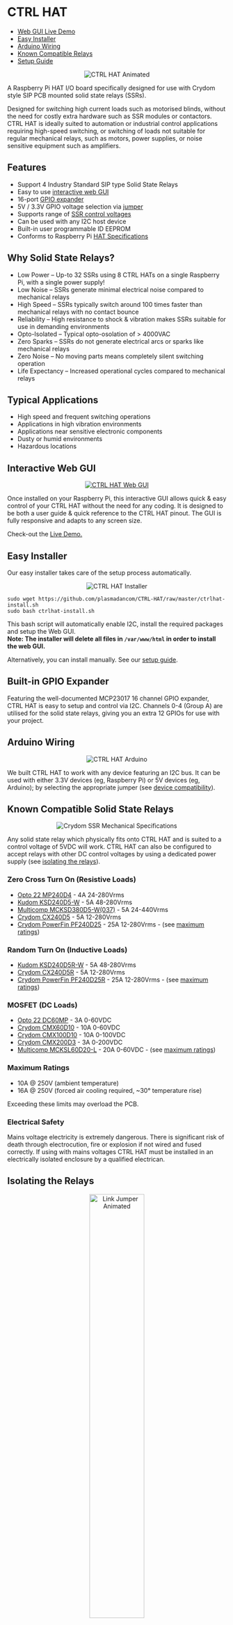 # CTRL HAT

* [Web GUI Live Demo](https://ctrlhat.plasmadan.com)
* [Easy Installer](#easy-installer)
* [Arduino Wiring](#arduino-wiring)
* [Known Compatible Relays](#known-compatible-solid-state-relays)
* [Setup Guide](#setup-guide)

<p align="center">
    <img alt="CTRL HAT Animated" src="/img/ctrl-hat-animated.gif">
</p>

A Raspberry Pi HAT I/O board specifically designed for use with Crydom style SIP PCB mounted solid state relays (SSRs).

Designed for switching high current loads such as motorised blinds, without the need for costly extra hardware such as SSR modules or contactors. CTRL HAT is ideally suited to automation or industrial control applications requiring high-speed switching, or switching of loads not suitable for regular mechanical relays, such as motors, power supplies, or noise sensitive equipment such as amplifiers.

## Features

* Support 4 Industry Standard SIP type Solid State Relays
* Easy to use [interactive web GUI](#interactive-web-gui)
* 16-port [GPIO expander](#built-in-gpio-expander)
* 5V / 3.3V GPIO voltage selection via [jumper](#device-compatibility)
* Supports range of [SSR control voltages](#isolating-the-relays)
* Can be used with any I2C host device
* Built-in user programmable ID EEPROM
* Conforms to Raspberry Pi [HAT Specifications](https://github.com/raspberrypi/hats)

## Why Solid State Relays?

* Low Power – Up-to 32 SSRs using 8 CTRL HATs on a single Raspberry Pi, with a single power supply!
* Low Noise – SSRs generate minimal electrical noise compared to mechanical relays
* High Speed – SSRs typically switch around 100 times faster than mechanical relays with no contact bounce
* Reliability – High resistance to shock & vibration makes SSRs suitable for use in demanding environments
* Opto-Isolated – Typical opto-osolation of > 4000VAC
* Zero Sparks – SSRs do not generate electrical arcs or sparks like mechanical relays
* Zero Noise – No moving parts means completely silent switching operation
* Life Expectancy – Increased operational cycles compared to mechanical relays

## Typical Applications

* High speed and frequent switching operations
* Applications in high vibration environments
* Applications near sensitive electronic components
* Dusty or humid environments
* Hazardous locations

## Interactive Web GUI
<p align="center">
    <a href="https://ctrlhat.plasmadan.com" target="_blank" rel="nofollow">
        <img alt="CTRL HAT Web GUI" src="/img/ctrl-hat-web-gui.gif">
    </a>
</p>

Once installed on your Raspberry Pi, this interactive GUI allows quick &amp; easy control of your CTRL HAT without the need for any coding. It is designed to be both a user guide &amp; quick reference to the CTRL HAT pinout. The GUI is fully responsive and adapts to any screen size.

Check-out the [Live Demo.](https://ctrlhat.plasmadan.com)

## Easy Installer

Our easy installer takes care of the setup process automatically.

<p align="center">
    <img alt="CTRL HAT Installer" src="/img/ctrlhat-install.gif">
</p>

```
sudo wget https://github.com/plasmadancom/CTRL-HAT/raw/master/ctrlhat-install.sh
sudo bash ctrlhat-install.sh
```

This bash script will automatically enable I2C, install the required packages and setup the Web GUI.<br/>**Note: The installer will delete all files in `/var/www/html` in order to install the web GUI.**

Alternatively, you can install manually. See our [setup guide](#setup-guide).

## Built-in GPIO Expander

Featuring the well-documented MCP23017 16 channel GPIO expander, CTRL HAT is easy to setup and control via I2C. Channels 0-4 (Group A) are utilised for the solid state relays, giving you an extra 12 GPIOs for use with your project.

## Arduino Wiring

<p align="center">
    <img alt="CTRL HAT Arduino" src="/img/ctrl-hat-arduino.gif">
</p>

We built CTRL HAT to work with any device featuring an I2C bus. It can be used with either 3.3V devices (eg, Raspberry Pi) or 5V devices (eg, Arduino); by selecting the appropriate jumper (see [device compatibility](#device-compatibility)).

## Known Compatible Solid State Relays
<p align="center">
    <img alt="Crydom SSR Mechanical Specifications" src="/img/crydom-ssr-mechanical-specifications.gif">
</p>

Any solid state relay which physically fits onto CTRL HAT and is suited to a control voltage of 5VDC will work. CTRL HAT can also be configured to accept relays with other DC control voltages by using a dedicated power supply (see [isolating the relays](#isolating-the-relays)).

### Zero Cross Turn On (Resistive Loads)

* [Opto 22 MP240D4](https://uk.farnell.com/opto-22/mp240d4/ssr-4a-240vac/dp/7229082) - 4A 24-280Vrms
* [Kudom KSD240D5-W](https://www.rapidonline.com/kudom-ksd240d5-w-pcb-ssr-4-32vdc-input-48-280vac-5a-load-with-zero-cross-turn-on-60-1575) - 5A 48-280Vrms
* [Multicomp MCKSD380D5-W(037)](https://uk.farnell.com/multicomp/mcksd380d5-w-037/solid-state-relay-4vdc-32vdc-th/dp/2770575) - 5A 24-440Vrms
* [Crydom CX240D5](https://uk.farnell.com/sensata-crydom/cx240d5/ssr-5a-240vac-3-15vdc/dp/1200213) - 5A 12-280Vrms
* [Crydom PowerFin PF240D25](https://uk.farnell.com/crydom/pf240d25/ssr-3-15vdc-12-280vac-25a/dp/1200285) - 25A 12-280Vrms - (see [maximum ratings](#maximum-ratings))

### Random Turn On (Inductive Loads)

* [Kudom KSD240D5R-W](https://www.rapidonline.com/kudom-ksd240d5r-w-pcb-ssr-4-32vdc-input-48-280vac-5a-load-with-random-turn-on-60-1574) - 5A 48-280Vrms
* [Crydom CX240D5R](https://uk.farnell.com/crydom/cx240d5r/ssr-5a-240vac/dp/1613825) - 5A 12-280Vrms
* [Crydom PowerFin PF240D25R](https://uk.farnell.com/crydom/pf240d25r/ssr-25a-240vac/dp/1613907) - 25A 12-280Vrms - (see [maximum ratings](#maximum-ratings))

### MOSFET (DC Loads)

* [Opto 22 DC60MP](https://uk.farnell.com/opto-22/dc60mp/ssr-60vdc-3a/dp/7229124) - 3A 0-60VDC
* [Crydom CMX60D10](https://uk.farnell.com/sensata-crydom/cmx60d10/ssr-10a-60vdc/dp/1200211) - 10A 0-60VDC
* [Crydom CMX100D10](https://uk.farnell.com/sensata-crydom/cmx100d10/ssr-10a-100v-sip/dp/1779773) - 10A 0-100VDC
* [Crydom CMX200D3](https://uk.farnell.com/crydom/cmx200d3/ssr-sip-200vdc-3a-3-10vdc-in/dp/1936439) - 3A 0-200VDC
* [Multicomp MCKSL60D20-L](https://uk.farnell.com/multicomp/mcksl60d20-l/solid-state-relay-3vdc-10vdc-th/dp/2770582) - 20A 0-60VDC - (see [maximum ratings](#maximum-ratings))

### Maximum Ratings

* 10A @ 250V (ambient temperature)
* 16A @ 250V (forced air cooling required, ~30° temperature rise)

Exceeding these limits may overload the PCB.

### Electrical Safety

Mains voltage electricity is extremely dangerous. There is significant risk of death through electrocution, fire or explosion if not wired and fused correctly. If using with mains voltages CTRL HAT must be installed in an electrically isolated enclosure by a qualified electrican.

## Isolating the Relays
<p align="center">
    <img alt="Link Jumper Animated" src="/img/link-jumper-animated.gif" width="50%">
</p>

Removing the LINK jumper from CTRL HAT disconnects 5V power to the solid state relays. This allows you to power the relays independently, but also gives you the option to use solid state relays with other DC control voltages (up to 30V). This opens up a huge range of additional compatible solid state relays for use with your project.

## Back-Powering

Using a decent power supply, such as the official Raspberry Pi adaptor, you can expect to pull around 1.5A from the 5V pins on a Raspberry Pi. You can use up to 8 CTRL HATs with a single Raspberry Pi. That's up to 32 solid state relays, 32 LEDs and 8 GPIO expanders which all need power. It's easy to see how quickly we can go over the limit, especially if the GPIO expanders are used to drive other devices. Back-powering can solve this.

The easiest way to back-power CTRL HAT is using the 5V power pins. However there are some other options.

<p align="center">
    <img alt="Back-Powering with Terminal" src="/img/back-powering-terminal.gif">
</p>

Use one of the 5.08mm pitch terminal blocks in-place of relay channel 3. You must also solder the BACK-PWR jumper on the underside of the board for this to work.

<p align="center">
    <img alt="Back-Powering Supplementary" src="/img/back-powering-supplementary.gif">
</p>

Alternatively, solder directly to the supplementary power-in pads as shown above, but DO NOT solder the BACK-PWR jumper!

## I2C Addressing

| Address | A2 | A1 | A0 |
| :---: | :---: | :---: | :---: |
| 0x20 | | | |
| 0x21 | | | &#x2B1B; |
| 0x22 | | &#x2B1B; | |
| 0x23 | | &#x2B1B; | &#x2B1B; |
| 0x24 | &#x2B1B; | | |
| 0x25 | &#x2B1B; | | &#x2B1B; |
| 0x26 | &#x2B1B; | &#x2B1B; | |
| 0x27 | &#x2B1B; | &#x2B1B; | &#x2B1B; |

## Device Compatibility

CTRL HAT is fully compatible out of the box with most Raspberry Pi models and clones.

| Device Model | Compatibility |
| --- | :---: |
| Raspberry Pi Model A | &#x26A0;&#xFE0F;<br>Requires 26-way adaptor |
| Raspberry Pi Model B | &#x26A0;&#xFE0F;<br>Requires 26-way adaptor |
| Raspberry Pi 1 Model A+ | &#x2714;&#xFE0F; |
| Raspberry Pi 1 Model B | &#x2714;&#xFE0F; |
| Raspberry Pi 1 Model B+ | &#x2714;&#xFE0F; |
| Raspberry Pi 2 Model B | &#x2714;&#xFE0F; |
| Raspberry Pi 3 Model B &amp; 3+ | &#x2714;&#xFE0F; |
| Raspberry Pi 4 | &#x2714;&#xFE0F; |
| Raspberry Pi Zero | &#x2714;&#xFE0F; |
| Asus Tinker Board | &#x2714;&#xFE0F; |
| Orange Pi | &#x2714;&#xFE0F; |
| Odroid | &#x2714;&#xFE0F; |

<p align="center">
    <img alt="GPIO Voltage Jumper Animated" src="/img/gpio-voltage-jumper-animated.gif" width="50%">
</p>

To use with Arduino or any other 5V device the 3V3 jumper must be moved to 5V. Use the SDA &amp; SDL breakout pins for I2C communication.

## Mechanical

<p align="center">
    <img alt="Mechanical Drawing" src="/img/mechanical.gif" width="50%">
</p>

## Known Compatible Cases

* ModMyPi Modular RPi 2/3 Case

There are countless cases compatible with CTRL HAT, limited only by the height of the solid state relays used.

# Setup Guide

## Prerequisites

Raspberry Pi with Raspian:
https://www.raspberrypi.org/downloads/raspbian/

I recommend a clean Raspian install before proceeding.

Tip: For headless setup, SSH can be enabled by placing a file named 'ssh' (no extension) onto the boot partition of the SD card.

## Enable I2C

I2C must be enabled in raspi-config to allow CTRL HAT to communcate with Raspberry Pi.

```
sudo raspi-config
```

Select 5 Interfacing Options, then P5 I2C. A prompt will appear asking Would you like the I2C interface to be enabled?, select Yes, exit the utility and reboot your Raspberry Pi.

```
sudo reboot
```

Update your Raspberry Pi to ensure all the latest packages are installed.

```
sudo apt update
sudo apt upgrade
```

Install I2C-Tools

```
sudo apt install i2c-tools -y
```

Enable i2c_vc so your Raspberry Pi can detect and read the EEPROM.

```
sudo sh -c "echo 'dtparam=i2c_vc=on' >> /boot/config.txt"
```

For recent versions of the Raspberry Pi (3.18 kernel or later) you will need to add `dtparam=i2c1=on` to the end of `/boot/config.txt`.

```
sudo sh -c "echo 'dtparam=i2c1=on' >> /boot/config.txt"
```

You can increase the I2C bus speed by adding the i2c_baudrate paramter to `/boot/config.txt`. CTRL HAT supports up to 1.7 MHz (1700000) I2C bus speeds, although we recommend starting with 400kHz (Fast Mode) for reliable operation with Raspberry Pi.

```
sudo sh -c "echo 'dtparam=i2c_baudrate=400000' >> /boot/config.txt"
```

Add the 'pi' user to the I2C group to avoid having to run the I2C tools as root.

```
sudo adduser pi i2c
```

Reboot your Raspberry Pi.

```
sudo reboot
```

Now test if CTRL HAT is detectable.

```
sudo i2cdetect -y 1
```

You should see a grid of all populated I2C devices.

<p align="center">
    <img alt="I2cdetect output" src="/img/i2cdetect.gif">
</p>

## Install WiringPi

```
sudo apt install wiringpi -y
```

Before proceeding, check WiringPi is working correctly.

```
gpio -v
gpio readall
```

If you wish to write your own scripts using Python, you will need to install WiringPi for Python also.

```
sudo apt install python-pip -y
```

Install WiringPi for Python.

```
sudo pip install wiringpi
```

## Install Apache & PHP

```
sudo apt install apache2 php libapache2-mod-php -y
```

Test the webserver is working. Navigate to http://localhost/ on the Pi itself, or http://192.168.1.10 (whatever the Pi's IP address is) from another computer on the network. Use the snippet below to get the Pi's IP address in command line.

```
hostname -I
```

## Install CTRL HAT Web GUI

You need to clone the web GUI files from the 'gui' subfolder on GitHub, to do that we need to install subversion.

```
sudo apt install subversion -y
```

Navigate to the web root.

```
cd /var/www/html
```

Empty default Apache files

```
sudo rm -rf *
```

Clone web GUI files (you must include the period at the end).

```
sudo svn checkout https://github.com/plasmadancom/CTRL-HAT/trunk/gui .
```

Be sure to set file permissions to 755 in the web directory.

```
sudo chmod -R 755 /var/www
```

That's it! reload the web page to see the CTRL HAT web GUI. Select any of the relays or pins to toggle them on/off.

## Optional: Install vsftpd for Easier File Editing

```
sudo apt install vsftpd -y
```

Change user for vsftpd.

```
sudo chown -R pi /var/www
```

Edit vsftpd.conf.

```
sudo nano /etc/vsftpd.conf
```

Uncomment the following line:

```
write_enable=YES
```

Add the following line:

```
force_dot_files=YES
```

Save and exit nano, then restart vsftpd.

```
sudo service vsftpd restart
```

You should now be able to login via FTP.

## Where to Go From Here

Integrating CTRL HAT with your own projects is easy, just follow any guide which uses the MCP23017 expander. We have written some example Python scripts to get you started (see [here](https://github.com/plasmadancom/CTRL-HAT/tree/master/python_examples)).

You will need to install [WiringPi for Python](#install-wiringpi) to use them.

## Config

There are various configuration options in the config file: ```/config.php```

You can customise the I2C address, GPIO setup, or disable any solid state relay channels you don't need.

```
sudo nano /var/www/html/config.php
```

## License

MIT © Dan Jones - [PlasmaDan.com](https://plasmadan.com)
